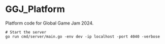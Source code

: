 # GGJ_Platform
Platform code for Global Game Jam 2024.

```
# Start the server
go run cmd/server/main.go -env dev -ip localhost -port 4040 -verbose
```